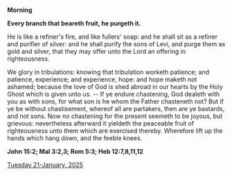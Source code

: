 **Morning**

**Every branch that beareth fruit, he purgeth it.**
 
He is like a refiner's fire, and like fullers' soap: and he shall sit as a refiner and purifier of silver: and he shall purify the sons of Levi, and purge them as gold and silver, that they may offer unto the Lord an offering in righteousness.
 
We glory in tribulations: knowing that tribulation worketh patience; and patience, experience; and experience, hope: and hope maketh not ashamed; because the love of God is shed abroad in our hearts by the Holy Ghost which is given unto us. -- If ye endure chastening, God dealeth with you as with sons, for what son is he whom the Father chasteneth not? But if ye be without chastisement, whereof all are partakers, then are ye bastards, and not sons. Now no chastening for the present seemeth to be joyous, but grievous: nevertheless afterward it yieldeth the peaceable fruit of righteousness unto them which are exercised thereby. Wherefore lift up the hands which hang down, and the feeble knees.  

**John 15:2; Mal 3:2,3; Rom 5:3; Heb 12:7,8,11,12**

[Tuesday 21-January, 2025](https://t.me/daily_light)
